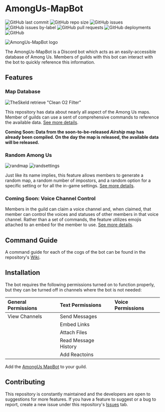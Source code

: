 <h1>AmongUs-MapBot</h1>

![GitHub last commit](https://img.shields.io/github/last-commit/JLpython-py/AmongUs-MapBot)
![GitHub repo size](https://img.shields.io/github/repo-size/JLpython-py/AmongUs-MapBot)
![GitHub issues](https://img.shields.io/github/issues/JLpython-py/AmongUs-MapBot)
![GitHub issues by-label](https://img.shields.io/github/issues/JLpython-py/AmongUs-MapBot/enhancement)
![GitHub pull requests](https://img.shields.io/github/issues-pr/JLpython-py/AmongUs-MapBot)
![GitHub deployments](https://img.shields.io/github/deployments/JLpython-py/AmongUs-MapBot/GitHub-pages)
![GitHub](https://img.shields.io/github/license/JLpython-py/AmongUs-MapBot)

![AmongUs-MapBot logo](https://user-images.githubusercontent.com/72679601/105618817-8441fe00-5da0-11eb-97ee-4756d629d01a.png)

The AmongUs-MapBot is a Discord bot which acts as an easily-accessible database of Among Us. Members of guilds with this bot can interact with the bot to quickly reference this information.

<h2>Features</h2>

<h3>Map Database</h2>

![TheSkeld retrieve "Clean O2 Filter"](https://user-images.githubusercontent.com/72679601/105637275-89935d00-5e21-11eb-86bd-19afb25bd01e.png)

This repository has data about nearly all aspect of the Among Us maps. Member of guilds can use a sent of comprehensive commands to reference the available data. [See more details](https://github.com/JLpython-py/AmongUs-MapBot/wiki/MapInfo).

**Coming Soon: Data from the soon-to-be-released _Airship_ map has already been compiled. On the day the map is released, the available data will be released.**

<h3>Random Among Us</h2>

![randmap](https://user-images.githubusercontent.com/72679601/105637274-88fac680-5e21-11eb-92a4-f84084454e4f.png)
![randsettings](https://user-images.githubusercontent.com/72679601/105637273-88fac680-5e21-11eb-9d35-a7167fc2ce7b.png)

Just like its name implies, this feature allows members to generate a random map, a random number of impostors, and a random option for a specific setting or for all the in-game settings. [See more details](https://github.com/JLpython-py/AmongUs-MapBot/wiki/RandomAmongUs).

<h3>Coming Soon: Voice Channel Control</h3>

Members in the guild can claim a voice channel and, when claimed, that member can control the voices and statuses of other members in that voice channel. Rather than a set of commands, the feature utilizes emojis attached to an embed for the member to use. [See more details]().

<h2>Command Guide</h2>

A command guide for each of the cogs of the bot can be found in the repository's [Wiki](https://github.com/JLpython-py/AmongUs-MapBot/wiki).

<h2>Installation</h2>

The bot requires the following permissions turned on to function properly, but they can be turned off in channels where the bot is not needed:

| General Permissions | Text Permissions | Voice Permissions |
| :--- | :--- | :--- |
| View Channels | Send Messages | |
| | Embed Links | |
| | Attach Files | |
| | Read Message History | |
| | Add Reactoins | |

Add the [AmongUs MapBot](https://discord.com/api/oauth2/authorize?client_id=793568531757137970&permissions=117824&scope=bot) to your guild.

<h2>Contributing</h2>

This repository is constantly maintained and the developers are open to suggestions for more features. If you have a feature to suggest or a bug to report, create a new issue under this repository's [Issues](https://github.com/JLpython-py/AmongUs-MapBot/issues) tab.
